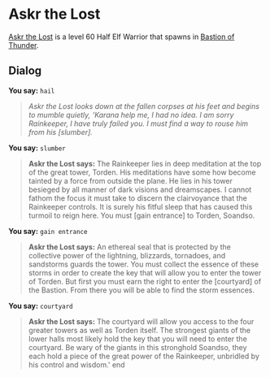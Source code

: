 # Askr the Lost



[Askr the Lost](/npc/209052) is a level 60 Half Elf Warrior that spawns in [Bastion of Thunder](/zone/209).



## Dialog


**You say:** `hail`



>*Askr the Lost looks down at the fallen corpses at his feet and begins to mumble quietly, 'Karana help me, I had no idea.  I am sorry Rainkeeper, I have truly failed you.  I must find a way to rouse him from his [slumber].*




**You say:** `slumber`



>**Askr the Lost says:** The Rainkeeper lies in deep meditation at the top of the great tower, Torden.  His meditations have some how become tainted by a force from outside the plane.  He lies in his tower besieged by all manner of dark visions and dreamscapes.  I cannot fathom the focus it must take to discern the clairvoyance that the Rainkeeper controls.  It is surely his fitful sleep that has caused this turmoil to reign here.  You must [gain entrance] to Torden, Soandso.




**You say:** `gain entrance`



>**Askr the Lost says:** An ethereal seal that is protected by the collective power of the lightning, blizzards, tornadoes, and sandstorms guards the tower.  You must collect the essence of these storms in order to create the key that will allow you to enter the tower of Torden.  But first you must earn the right to enter the [courtyard] of the Bastion.  From there you will be able to find the storm essences.




**You say:** `courtyard`



>**Askr the Lost says:** The courtyard will allow you access to the four greater towers as well as Torden itself.  The strongest giants of the lower halls most likely hold the key that you will need to enter the courtyard.  Be wary of the giants in this stronghold Soandso, they each hold a piece of the great power of the Rainkeeper, unbridled by his control and wisdom.'
end
